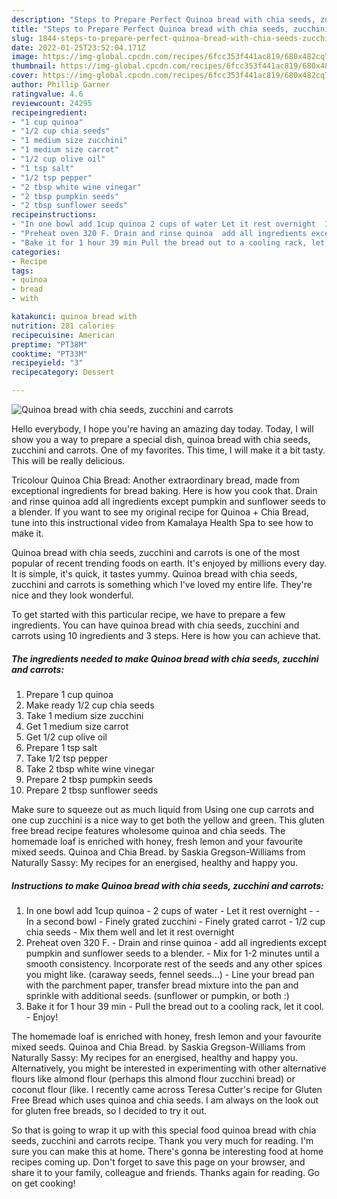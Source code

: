 ```yaml
---
description: "Steps to Prepare Perfect Quinoa bread with chia seeds, zucchini and carrots"
title: "Steps to Prepare Perfect Quinoa bread with chia seeds, zucchini and carrots"
slug: 1844-steps-to-prepare-perfect-quinoa-bread-with-chia-seeds-zucchini-and-carrots
date: 2022-01-25T23:52:04.171Z
image: https://img-global.cpcdn.com/recipes/6fcc353f441ac819/680x482cq70/quinoa-bread-with-chia-seeds-zucchini-and-carrots-recipe-main-photo.jpg
thumbnail: https://img-global.cpcdn.com/recipes/6fcc353f441ac819/680x482cq70/quinoa-bread-with-chia-seeds-zucchini-and-carrots-recipe-main-photo.jpg
cover: https://img-global.cpcdn.com/recipes/6fcc353f441ac819/680x482cq70/quinoa-bread-with-chia-seeds-zucchini-and-carrots-recipe-main-photo.jpg
author: Phillip Garner
ratingvalue: 4.6
reviewcount: 24295
recipeingredient:
- "1 cup quinoa"
- "1/2 cup chia seeds"
- "1 medium size zucchini"
- "1 medium size carrot"
- "1/2 cup olive oil"
- "1 tsp salt"
- "1/2 tsp pepper"
- "2 tbsp white wine vinegar"
- "2 tbsp pumpkin seeds"
- "2 tbsp sunflower seeds"
recipeinstructions:
- "In one bowl add 1cup quinoa 2 cups of water Let it rest overnight  In a second bowl Finely grated zucchini Finely grated carrot 1/2 cup chia seeds Mix them well and let it rest overnight"
- "Preheat oven 320 F. Drain and rinse quinoa  add all ingredients except pumpkin and sunflower seeds to a blender.  Mix for 1-2 minutes until a smooth consistency. Incorporate rest of the seeds and any other spices you might like. (caraway seeds, fennel seeds...) Line your bread pan with the parchment paper, transfer bread mixture into the pan and sprinkle with additional seeds. (sunflower or pumpkin, or both :)"
- "Bake it for 1 hour 39 min Pull the bread out to a cooling rack, let it cool. Enjoy!"
categories:
- Recipe
tags:
- quinoa
- bread
- with

katakunci: quinoa bread with 
nutrition: 281 calories
recipecuisine: American
preptime: "PT38M"
cooktime: "PT33M"
recipeyield: "3"
recipecategory: Dessert

---
```



![Quinoa bread with chia seeds, zucchini and carrots](https://img-global.cpcdn.com/recipes/6fcc353f441ac819/680x482cq70/quinoa-bread-with-chia-seeds-zucchini-and-carrots-recipe-main-photo.jpg)

Hello everybody, I hope you're having an amazing day today. Today, I will show you a way to prepare a special dish, quinoa bread with chia seeds, zucchini and carrots. One of my favorites. This time, I will make it a bit tasty. This will be really delicious.

Tricolour Quinoa Chia Bread: Another extraordinary bread, made from exceptional ingredients for bread baking. Here is how you cook that. Drain and rinse quinoa add all ingredients except pumpkin and sunflower seeds to a blender. If you want to see my original recipe for Quinoa + Chia Bread, tune into this instructional video from Kamalaya Health Spa to see how to make it.

Quinoa bread with chia seeds, zucchini and carrots is one of the most popular of recent trending foods on earth. It's enjoyed by millions every day. It is simple, it's quick, it tastes yummy. Quinoa bread with chia seeds, zucchini and carrots is something which I've loved my entire life. They're nice and they look wonderful.


To get started with this particular recipe, we have to prepare a few ingredients. You can have quinoa bread with chia seeds, zucchini and carrots using 10 ingredients and 3 steps. Here is how you can achieve that.

<!--inarticleads1-->

##### The ingredients needed to make Quinoa bread with chia seeds, zucchini and carrots:

1. Prepare 1 cup quinoa
1. Make ready 1/2 cup chia seeds
1. Take 1 medium size zucchini
1. Get 1 medium size carrot
1. Get 1/2 cup olive oil
1. Prepare 1 tsp salt
1. Take 1/2 tsp pepper
1. Take 2 tbsp white wine vinegar
1. Prepare 2 tbsp pumpkin seeds
1. Prepare 2 tbsp sunflower seeds


Make sure to squeeze out as much liquid from Using one cup carrots and one cup zucchini is a nice way to get both the yellow and green. This gluten free bread recipe features wholesome quinoa and chia seeds. The homemade loaf is enriched with honey, fresh lemon and your favourite mixed seeds. Quinoa and Chia Bread. by Saskia Gregson-Williams from Naturally Sassy: My recipes for an energised, healthy and happy you. 

<!--inarticleads2-->

##### Instructions to make Quinoa bread with chia seeds, zucchini and carrots:

1. In one bowl add 1cup quinoa - 2 cups of water - Let it rest overnight -  - In a second bowl - Finely grated zucchini - Finely grated carrot - 1/2 cup chia seeds - Mix them well and let it rest overnight
1. Preheat oven 320 F. - Drain and rinse quinoa  - add all ingredients except pumpkin and sunflower seeds to a blender.  - Mix for 1-2 minutes until a smooth consistency. Incorporate rest of the seeds and any other spices you might like. (caraway seeds, fennel seeds...) - Line your bread pan with the parchment paper, transfer bread mixture into the pan and sprinkle with additional seeds. (sunflower or pumpkin, or both :)
1. Bake it for 1 hour 39 min - Pull the bread out to a cooling rack, let it cool. - Enjoy!


The homemade loaf is enriched with honey, fresh lemon and your favourite mixed seeds. Quinoa and Chia Bread. by Saskia Gregson-Williams from Naturally Sassy: My recipes for an energised, healthy and happy you. Alternatively, you might be interested in experimenting with other alternative flours like almond flour (perhaps this almond flour zucchini bread) or coconut flour (like. I recently came across Teresa Cutter&#39;s recipe for Gluten Free Bread which uses quinoa and chia seeds. I am always on the look out for gluten free breads, so I decided to try it out. 

So that is going to wrap it up with this special food quinoa bread with chia seeds, zucchini and carrots recipe. Thank you very much for reading. I'm sure you can make this at home. There's gonna be interesting food at home recipes coming up. Don't forget to save this page on your browser, and share it to your family, colleague and friends. Thanks again for reading. Go on get cooking!
